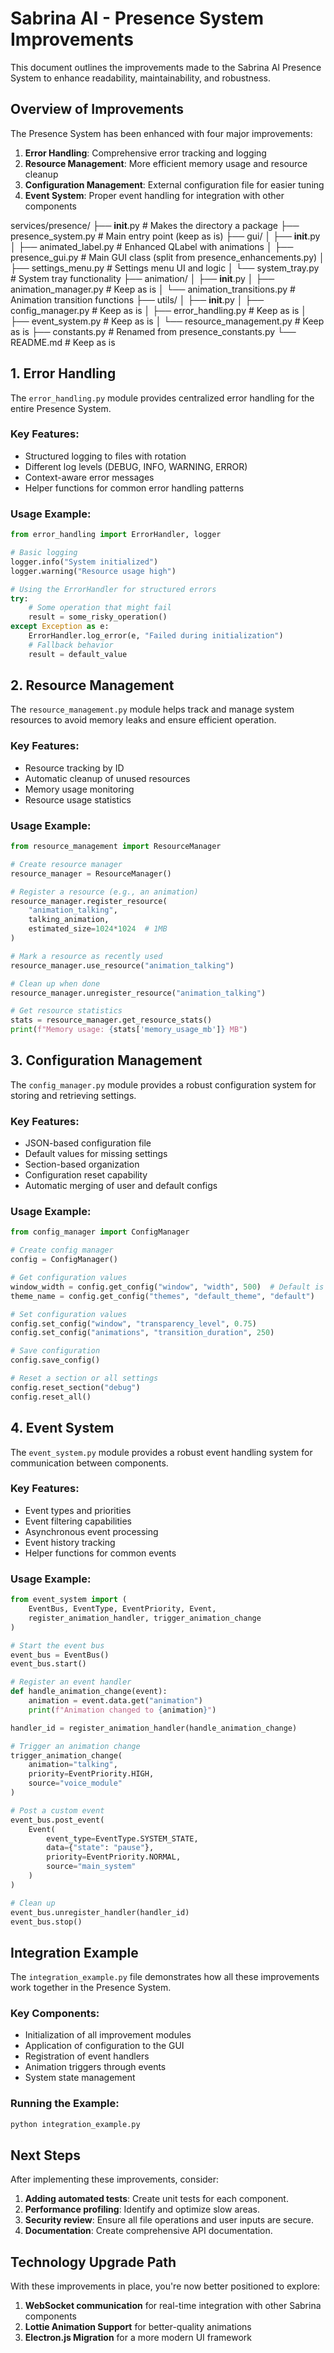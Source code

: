 # Sabrina AI - Presence System Improvements

This document outlines the improvements made to the Sabrina AI Presence System to enhance readability, maintainability, and robustness.

## Overview of Improvements

The Presence System has been enhanced with four major improvements:

1. **Error Handling**: Comprehensive error tracking and logging
2. **Resource Management**: More efficient memory usage and resource cleanup
3. **Configuration Management**: External configuration file for easier tuning
4. **Event System**: Proper event handling for integration with other components

services/presence/
├── __init__.py                      # Makes the directory a package
├── presence_system.py               # Main entry point (keep as is)
├── gui/
│   ├── __init__.py
│   ├── animated_label.py            # Enhanced QLabel with animations
│   ├── presence_gui.py              # Main GUI class (split from presence_enhancements.py)
│   ├── settings_menu.py             # Settings menu UI and logic
│   └── system_tray.py               # System tray functionality
├── animation/
│   ├── __init__.py
│   ├── animation_manager.py         # Keep as is
│   └── animation_transitions.py     # Animation transition functions
├── utils/
│   ├── __init__.py
│   ├── config_manager.py            # Keep as is
│   ├── error_handling.py            # Keep as is
│   ├── event_system.py              # Keep as is
│   └── resource_management.py       # Keep as is
├── constants.py                     # Renamed from presence_constants.py
└── README.md                        # Keep as is

## 1. Error Handling

The `error_handling.py` module provides centralized error handling for the entire Presence System.

### Key Features:
- Structured logging to files with rotation
- Different log levels (DEBUG, INFO, WARNING, ERROR)
- Context-aware error messages
- Helper functions for common error handling patterns

### Usage Example:
```python
from error_handling import ErrorHandler, logger

# Basic logging
logger.info("System initialized")
logger.warning("Resource usage high")

# Using the ErrorHandler for structured errors
try:
    # Some operation that might fail
    result = some_risky_operation()
except Exception as e:
    ErrorHandler.log_error(e, "Failed during initialization")
    # Fallback behavior
    result = default_value
```

## 2. Resource Management

The `resource_management.py` module helps track and manage system resources to avoid memory leaks and ensure efficient operation.

### Key Features:
- Resource tracking by ID
- Automatic cleanup of unused resources
- Memory usage monitoring
- Resource usage statistics

### Usage Example:
```python
from resource_management import ResourceManager

# Create resource manager
resource_manager = ResourceManager()

# Register a resource (e.g., an animation)
resource_manager.register_resource(
    "animation_talking",
    talking_animation,
    estimated_size=1024*1024  # 1MB
)

# Mark a resource as recently used
resource_manager.use_resource("animation_talking")

# Clean up when done
resource_manager.unregister_resource("animation_talking")

# Get resource statistics
stats = resource_manager.get_resource_stats()
print(f"Memory usage: {stats['memory_usage_mb']} MB")
```

## 3. Configuration Management

The `config_manager.py` module provides a robust configuration system for storing and retrieving settings.

### Key Features:
- JSON-based configuration file
- Default values for missing settings
- Section-based organization
- Configuration reset capability
- Automatic merging of user and default configs

### Usage Example:
```python
from config_manager import ConfigManager

# Create config manager
config = ConfigManager()

# Get configuration values
window_width = config.get_config("window", "width", 500)  # Default is 500
theme_name = config.get_config("themes", "default_theme", "default")

# Set configuration values
config.set_config("window", "transparency_level", 0.75)
config.set_config("animations", "transition_duration", 250)

# Save configuration
config.save_config()

# Reset a section or all settings
config.reset_section("debug")
config.reset_all()
```

## 4. Event System

The `event_system.py` module provides a robust event handling system for communication between components.

### Key Features:
- Event types and priorities
- Event filtering capabilities
- Asynchronous event processing
- Event history tracking
- Helper functions for common events

### Usage Example:
```python
from event_system import (
    EventBus, EventType, EventPriority, Event,
    register_animation_handler, trigger_animation_change
)

# Start the event bus
event_bus = EventBus()
event_bus.start()

# Register an event handler
def handle_animation_change(event):
    animation = event.data.get("animation")
    print(f"Animation changed to {animation}")

handler_id = register_animation_handler(handle_animation_change)

# Trigger an animation change
trigger_animation_change(
    animation="talking",
    priority=EventPriority.HIGH,
    source="voice_module"
)

# Post a custom event
event_bus.post_event(
    Event(
        event_type=EventType.SYSTEM_STATE,
        data={"state": "pause"},
        priority=EventPriority.NORMAL,
        source="main_system"
    )
)

# Clean up
event_bus.unregister_handler(handler_id)
event_bus.stop()
```

## Integration Example

The `integration_example.py` file demonstrates how all these improvements work together in the Presence System.

### Key Components:
- Initialization of all improvement modules
- Application of configuration to the GUI
- Registration of event handlers
- Animation triggers through events
- System state management

### Running the Example:
```bash
python integration_example.py
```

## Next Steps

After implementing these improvements, consider:

1. **Adding automated tests**: Create unit tests for each component.
2. **Performance profiling**: Identify and optimize slow areas.
3. **Security review**: Ensure all file operations and user inputs are secure.
4. **Documentation**: Create comprehensive API documentation.

## Technology Upgrade Path

With these improvements in place, you're now better positioned to explore:

1. **WebSocket communication** for real-time integration with other Sabrina components
2. **Lottie Animation Support** for better-quality animations
3. **Electron.js Migration** for a more modern UI framework